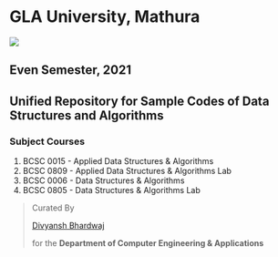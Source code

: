 # GLA University, Mathura

![](src/res/img/gla_logo_wiki.png)

## Even Semester, 2021

## Unified Repository for Sample Codes of Data Structures and Algorithms

### Subject Courses

1. BCSC 0015 - Applied Data Structures & Algorithms
2. BCSC 0809 - Applied Data Structures & Algorithms Lab
3. BCSC 0006 - Data Structures & Algorithms
4. BCSC 0805 - Data Structures & Algorithms Lab

> Curated By
>
> [Divyansh Bhardwaj](https://github.com/dbc2201)
>
> for the **Department of Computer Engineering & Applications**

